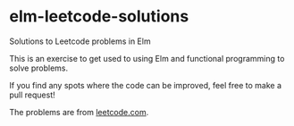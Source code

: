# elm-leetcode-solutions
Solutions to Leetcode problems in Elm

This is an exercise to get used to using Elm and functional programming to solve problems.

If you find any spots where the code can be improved, feel free to make a pull request!

The problems are from [leetcode.com](https://leetcode.com).
